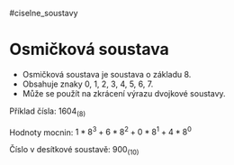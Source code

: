 #ciselne_soustavy
# Osmičková soustava
- Osmičková soustava je soustava o základu 8.
- Obsahuje znaky 0, 1, 2, 3, 4, 5, 6, 7.
- Může se použít na zkrácení výrazu dvojkové soustavy.

Příklad čísla: $1604_{(8)}$

Hodnoty mocnin: $1 * 8^3 + 6 * 8^2 + 0 * 8^1 + 4 * 8^0$

Číslo v desítkové soustavě: $900_{(10)}$